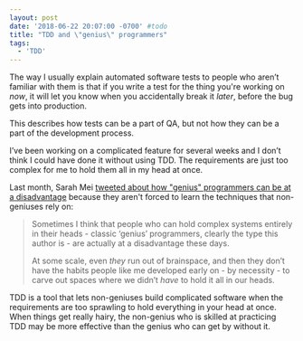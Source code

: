 ```yaml
---
layout: post
date: '2018-06-22 20:07:00 -0700' #todo
title: "TDD and \"genius\" programmers"
tags:
  - 'TDD'
---
```

The way I usually explain automated software tests to people who aren’t familiar with them is that if you write a test for the thing you're working on *now*, it will let you know when you accidentally break it *later*, before the bug gets into production.

This describes how tests can be a part of QA, but not how they can be a part of the development process.

I’ve been working on a complicated feature for several weeks and I don’t think I could have done it without using TDD. The requirements are just too complex for me to hold them all in my head at once.

Last month, Sarah Mei [tweeted about how "genius" programmers can be at a disadvantage](https://twitter.com/sarahmei/status/999901279559139328) because they aren't forced to learn the techniques that non-geniuses rely on:

>Sometimes I think that people who can hold complex systems entirely in their heads - classic ‘genius’ programmers, clearly the type this author is - are actually at a disadvantage these days.
>
>At some scale, even _they_ run out of brainspace, and then they don’t have the habits people like me developed early on - by necessity - to carve out spaces where we didn’t _have_ to hold it all in our heads.

TDD is a tool that lets non-geniuses build complicated software when the requirements are too sprawling to hold everything in your head at once. When things get really hairy, the non-genius who is skilled at practicing TDD may be more effective than the genius who can get by without it.
